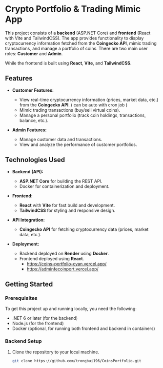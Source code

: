 # Crypto Portfolio & Trading Mimic App

This project consists of a **backend** (ASP.NET Core) and **frontend** (React with Vite and TailwindCSS). The app provides functionality to display cryptocurrency information fetched from the **Coingecko API**, mimic trading transactions, and manage a portfolio of coins. There are two main user roles: **Customer** and **Admin**.

While the frontend is built using **React**, **Vite**, and **TailwindCSS**.

## Features

- **Customer Features:**
  - View real-time cryptocurrency information (prices, market data, etc.) from the **Coingecko API**. ( can be auto with cron job )
  - Mimic trading transactions (buy/sell virtual coins).
  - Manage a personal portfolio (track coin holdings, transactions, balance, etc.).

- **Admin Features:**
  - Manage customer data and transactions.
  - View and analyze the performance of customer portfolios.

## Technologies Used

- **Backend (API):**
  - **ASP.NET Core** for building the REST API.
  - Docker for containerization and deployment.
  
- **Frontend:**
  - **React** with **Vite** for fast build and development.
  - **TailwindCSS** for styling and responsive design.
  
- **API Integration:**
  - **Coingecko API** for fetching cryptocurrency data (prices, market data, etc.).

- **Deployment:**
  - Backend deployed on **Render** using **Docker**.
  - Frontend deployed using **React**.
      - https://coins-portfolio-cyan.vercel.app/
      - https://adminfecoinport.vercel.app/

## Getting Started

### Prerequisites

To get this project up and running locally, you need the following:

- .NET 6 or later (for the backend)
- Node.js (for the frontend)
- Docker (optional, for running both frontend and backend in containers)

### Backend Setup

1. Clone the repository to your local machine.

   ```bash
   git clone https://github.com/trongbui196/CoinsPortfolio.git
   
